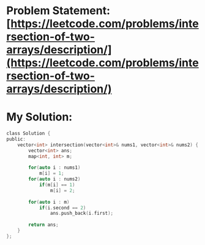 # Problem Statement: [https://leetcode.com/problems/intersection-of-two-arrays/description/](https://leetcode.com/problems/intersection-of-two-arrays/description/) 
# My Solution: 
```c
class Solution {
public:
    vector<int> intersection(vector<int>& nums1, vector<int>& nums2) {
        vector<int> ans;
        map<int, int> m;
        
        for(auto i : nums1)
            m[i] = 1;
        for(auto i : nums2)
            if(m[i] == 1)
                m[i] = 2;
        
        for(auto i : m)
            if(i.second == 2)
                ans.push_back(i.first);
        
        return ans;
    }
};
```
